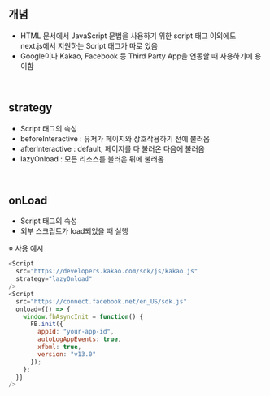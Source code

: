 ## 개념

- HTML 문서에서 JavaScript 문법을 사용하기 위한 script 태그 이외에도<br>next.js에서 지원하는 Script 태그가 따로 있음
- Google이나 Kakao, Facebook 등 Third Party App을 연동할 때 사용하기에 용이함

<br>

## strategy

- Script 태그의 속성
- beforeInteractive : 유저가 페이지와 상호작용하기 전에 불러옴
- afterInteractive : default, 페이지를 다 불러온 다음에 불러옴
- lazyOnload : 모든 리소스를 불러온 뒤에 불러옴

<br>

## onLoad

- Script 태그의 속성
- 외부 스크립트가 load되었을 때 실행

※ 사용 예시

```js
<Script
  src="https://developers.kakao.com/sdk/js/kakao.js"
  strategy="lazyOnload"
/>
<Script
  src="https://connect.facebook.net/en_US/sdk.js"
  onload={() => {
    window.fbAsyncInit = function() {
      FB.init({
        appId: "your-app-id",
        autoLogAppEvents: true,
        xfbml: true,
        version: "v13.0"
      });
    };
  }}
/>
```
